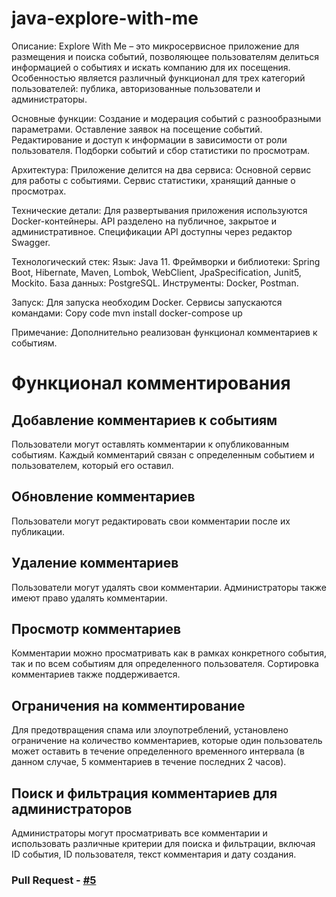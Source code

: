 # java-explore-with-me
Описание:
Explore With Me – это микросервисное приложение для размещения и поиска событий, позволяющее пользователям делиться информацией о событиях и искать компанию для их посещения. Особенностью является различный функционал для трех категорий пользователей: публика, авторизованные пользователи и администраторы.

Основные функции:
Создание и модерация событий с разнообразными параметрами.
Оставление заявок на посещение событий.
Редактирование и доступ к информации в зависимости от роли пользователя.
Подборки событий и сбор статистики по просмотрам.

Архитектура:
Приложение делится на два сервиса:
Основной сервис для работы с событиями.
Сервис статистики, хранящий данные о просмотрах.

Технические детали:
Для развертывания приложения используются Docker-контейнеры.
API разделено на публичное, закрытое и административное.
Спецификации API доступны через редактор Swagger.

Технологический стек:
Язык: Java 11.
Фреймворки и библиотеки: Spring Boot, Hibernate, Maven, Lombok, WebClient, JpaSpecification, Junit5, Mockito.
База данных: PostgreSQL.
Инструменты: Docker, Postman.

Запуск:
Для запуска необходим Docker. 
Сервисы запускаются командами:
Copy code
mvn install 
docker-compose up 

Примечание:
Дополнительно реализован функционал комментариев к событиям.

# Функционал комментирования

## Добавление комментариев к событиям
Пользователи могут оставлять комментарии к опубликованным событиям. Каждый комментарий связан с определенным событием и 
пользователем, который его оставил.
## Обновление комментариев
Пользователи могут редактировать свои комментарии после их публикации.
## Удаление комментариев
Пользователи могут удалять свои комментарии. Администраторы также имеют право удалять комментарии.
## Просмотр комментариев
Комментарии можно просматривать как в рамках конкретного события, так и по всем событиям для определенного пользователя. 
Сортировка комментариев также поддерживается.
## Ограничения на комментирование
Для предотвращения спама или злоупотреблений, установлено ограничение на количество комментариев, которые один 
пользователь может оставить в течение определенного временного интервала (в данном случае, 5 комментариев в течение 
последних 2 часов).
## Поиск и фильтрация комментариев для администраторов
Администраторы могут просматривать все комментарии и использовать различные критерии для поиска и фильтрации, 
включая ID события, ID пользователя, текст комментария и дату создания.

### Pull Request - [#5](https://github.com/KoRVeRT/java-explore-with-me/pull/5)
